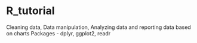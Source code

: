 # R_tutorial
Cleaning data, Data manipulation, Analyzing data and reporting data based on charts
Packages - dplyr, ggplot2, readr
